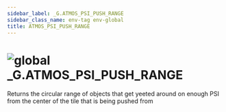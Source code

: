 ```yaml
---
sidebar_label: _G.ATMOS_PSI_PUSH_RANGE
sidebar_class_name: env-tag env-global
title: ATMOS_PSI_PUSH_RANGE
---
```


# <img src='/img/wiki/global.png' alt='global' classname='env-tag' /> **_G**.ATMOS_PSI_PUSH_RANGE
Returns the circular range of objects that get yeeted around on enough PSI from the center of the tile that is being pushed from<br/>
